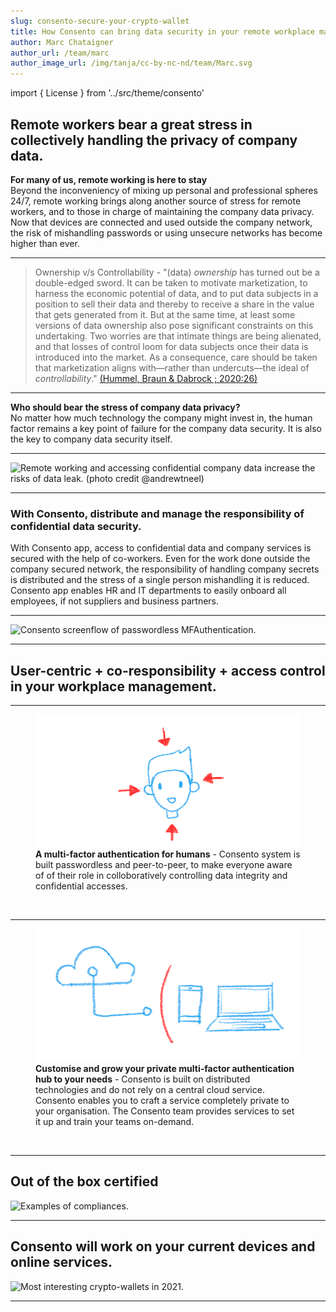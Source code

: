 ```yaml
---
slug: consento-secure-your-crypto-wallet
title: How Consento can bring data security in your remote workplace management
author: Marc Chataigner
author_url: /team/marc
author_image_url: /img/tanja/cc-by-nc-nd/team/Marc.svg
---
```


import { License } from '../src/theme/consento'

## Remote workers bear a great stress in collectively handling the privacy of company data.

__For many of us, remote working is here to stay__<br/>
Beyond the inconveniency of mixing up personal and professional spheres 24/7, remote working brings along another source of stress for remote workers, and to those in charge of maintaining the company data privacy. Now that devices are connected and used outside the company network, the risk of mishandling passwords or using unsecure networks has become higher than ever. 

--- 

 > Ownership v/s Controllability - "(data) _ownership_ has turned out be a double-edged sword. It can be taken to motivate marketization, to harness the economic potential of data, and to put data subjects in a position to sell their data and thereby to receive a share in the value that gets generated from it. But at the same time, at least some versions of data ownership also pose significant constraints on this undertaking. Two worries are that intimate things are being alienated, and that losses of control loom for data subjects once their data is introduced into the market. As a consequence, care should be taken that marketization aligns with—rather than undercuts—the ideal of _controllability_."
[(Hummel, Braun & Dabrock ; 2020:26)](https://link.springer.com/article/10.1007/s13347-020-00404-9#ref-CR45)

--- 

__Who should bear the stress of company data privacy?__<br/>
No matter how much technology the company might invest in, the human factor remains a key point of failure for the company data security. It is also the key to company data security itself. 

--- 

<Image
  src="img/external/unsplash/andrewtneel_ute2XAFQU2I_cut.jpg"
  caption="Consento app makes remote company worflows safer, by making it inclusive and stress-free."
  alt="Remote working and accessing confidential company data increase the risks of data leak. (photo credit @andrewtneel)"
/>

---

### With Consento, distribute and manage the responsibility of confidential data security.

With Consento app, access to confidential data and company services is secured with the help of co-workers. Even for the work done outside the company secured network, the responsibility of handling company secrets is distributed and the stress of a single person mishandling it is reduced. Consento app enables HR and IT departments to easily onboard all employees, if not suppliers and business partners.

---

<Image
  src="/img/consento/cc-by-nc-nd/usecase-remote-workplace-management.png"
  caption="Keep your company secrets secure - each of your team members share partial keys and responsibility."
  alt="Consento screenflow of passwordless MFAuthentication."
/>

---

## User-centric + co-responsibility + access control in your workplace management.

--- 

<figure className="kg-card kg-image-card kg-card-hascaption">
  <img src="/img/tanja/cc-by-nc-sa/in-control/human-centric.png" style={{ float: 'left', width: '30%' }} />
  <figcaption><strong>A multi-factor authentication for humans</strong> - Consento system is built passwordless and peer-to-peer, to make everyone aware of of their role in colloboratively controlling data integrity and confidential accesses.</figcaption>
</figure>
<br/>

--- 

<figure className="kg-card kg-image-card kg-card-hascaption">
  <img src="/img/tanja/cc-by-nc-sa/in-control/no-server-necessary.png" style={{ float: 'left', width: '30%' }} />
  <figcaption><strong>Customise and grow your private multi-factor authentication hub to your needs</strong> - Consento is built on distributed technologies and do not rely on a central cloud service. Consento enables you to craft a service completely private to your organisation. The Consento team provides services to set it up and train your teams on-demand.</figcaption>
</figure>
<br/>

--- 

## Out of the box certified

<Image
  src="/img/external/credentials/examples-of-compliances.png"
  caption="..."
  alt="Examples of compliances."
/>

--- 

## Consento will work on your current devices and online services.

<Image
  src="/img/external/credentials/crypto-wallet-apps-small.png"
  caption="We are looking forward to propose Consento MFA on your favorite crypto wallets."
  alt="Most interesting crypto-wallets in 2021."
/>

--- 

<License author="marc" year="2021" license="CC-BY-NC-SA" />
